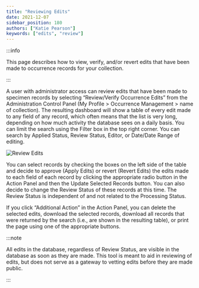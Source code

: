 ```yaml
---
title: "Reviewing Edits"
date: 2021-12-07
sidebar_position: 180
authors: ["Katie Pearson"]
keywords: ["edits", "review"]
---
```


:::info

This page describes how to view, verify, and/or revert edits that have been made to occurrence records for your collection.

:::

A user with administrator access can review edits that have been made to specimen records by selecting “Review/Verify Occurrence Edits” from the Administration Control Panel (My Profile > Occurrence Management > name of collection). The resulting dashboard will show a table of every edit made to any field of any record, which often means that the list is very long, depending on how much activity the database sees on a daily basis.
You can limit the search using the Filter box in the top right corner. You can search by Applied Status, Review Status, Editor, or Date/Date Range of editing.

![Review Edits](/img/reviewedits.png)

You can select records by checking the boxes on the left side of the table and decide to approve (Apply Edits) or revert (Revert Edits) the edits made to each field of each record by clicking the appropriate radio button in the Action Panel and then the Update Selected Records button. You can also decide to change the Review Status of these records at this time. The Review Status is independent of and not related to the Processing Status.

If you click “Additional Action” in the Action Panel, you can delete the selected edits, download the selected records, download all records that were returned by the search (i.e., are shown in the resulting table), or print the page using one of the appropriate buttons.

:::note

All edits in the database, regardless of Review Status, are visible in the database as soon as they are made. This tool is meant to aid in reviewing of edits, but does not serve as a gateway to vetting edits before they are made public.

:::
